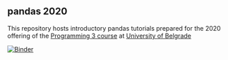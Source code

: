 ## pandas 2020

This repository hosts introductory pandas tutorials prepared for the 2020 offering of the [Programming 3 course](http://ai.fon.bg.ac.rs/osnovne/programiranje-3/) at [University of Belgrade](http://www.bg.ac.rs/en/)

[![Binder](https://mybinder.org/badge_logo.svg)](https://mybinder.org/v2/gh/programiranje3/pandas2020/HEAD)
